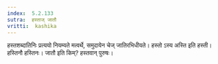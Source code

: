 ```yaml
---
index:  5.2.133
sutra:  हस्ताज् जातौ
vritti:  kashika 
---
```


हस्तशब्दातिनिः प्रत्ययो नियम्यते मत्वर्थे, समुदायेन चेज् जातिरभिधीयते। हस्तो ऽस्य अस्ति इति हस्ती। हस्तिनौ हस्तिनः। जातौ इति किम्? हस्तवान् पुरुषः।

